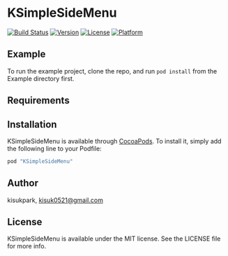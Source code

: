 # KSimpleSideMenu

[![Build Status](https://travis-ci.org/KisukPark/KSimpleSideMenu.svg?branch=master)](https://travis-ci.org/KisukPark/KSimpleSideMenu)
[![Version](https://img.shields.io/cocoapods/v/KSimpleSideMenu.svg?style=flat)](http://cocoapods.org/pods/KSimpleSideMenu)
[![License](https://img.shields.io/cocoapods/l/KSimpleSideMenu.svg?style=flat)](http://cocoapods.org/pods/KSimpleSideMenu)
[![Platform](https://img.shields.io/cocoapods/p/KSimpleSideMenu.svg?style=flat)](http://cocoapods.org/pods/KSimpleSideMenu)

## Example

To run the example project, clone the repo, and run `pod install` from the Example directory first.

## Requirements

## Installation

KSimpleSideMenu is available through [CocoaPods](http://cocoapods.org). To install
it, simply add the following line to your Podfile:

```ruby
pod "KSimpleSideMenu"
```

## Author

kisukpark, kisuk0521@gmail.com

## License

KSimpleSideMenu is available under the MIT license. See the LICENSE file for more info.
